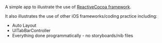 
A simple app to illustrate the use of [ReactiveCocoa framework](https://github.com/ReactiveCocoa).

It also illustrates the use of other iOS frameworks/coding practice including:

- Auto Layout
- UITabBarController
- Everything done programmatically - no storyboards/nib files
